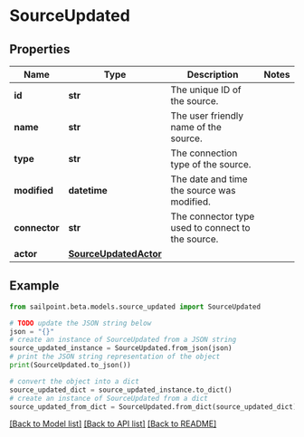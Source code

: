 # SourceUpdated


## Properties

Name | Type | Description | Notes
------------ | ------------- | ------------- | -------------
**id** | **str** | The unique ID of the source. | 
**name** | **str** | The user friendly name of the source. | 
**type** | **str** | The connection type of the source. | 
**modified** | **datetime** | The date and time the source was modified. | 
**connector** | **str** | The connector type used to connect to the source. | 
**actor** | [**SourceUpdatedActor**](SourceUpdatedActor.md) |  | 

## Example

```python
from sailpoint.beta.models.source_updated import SourceUpdated

# TODO update the JSON string below
json = "{}"
# create an instance of SourceUpdated from a JSON string
source_updated_instance = SourceUpdated.from_json(json)
# print the JSON string representation of the object
print(SourceUpdated.to_json())

# convert the object into a dict
source_updated_dict = source_updated_instance.to_dict()
# create an instance of SourceUpdated from a dict
source_updated_from_dict = SourceUpdated.from_dict(source_updated_dict)
```
[[Back to Model list]](../README.md#documentation-for-models) [[Back to API list]](../README.md#documentation-for-api-endpoints) [[Back to README]](../README.md)


